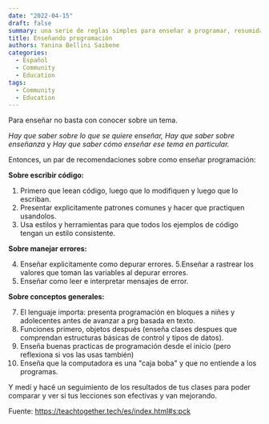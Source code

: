 ```yaml
---
date: "2022-04-15"
draft: false
summary: una serie de reglas simples para enseñar a programar, resumidas del libro Enseñar Tecnología en Comunidad.
title: Enseñando programación
authors: Yanina Bellini Saibene
categories:
  - Español
  - Community
  - Education
tags: 
  - Community
  - Education
---
```


Para enseñar no basta con conocer sobre un tema. 

_Hay que saber sobre lo que se quiere enseñar,_ 
_Hay que saber sobre enseñanza_ y 
_Hay que saber cómo enseñar ese tema en particular._

Entonces, un par de recomendaciones sobre como enseñar programación:

__Sobre escribir código:__

1. Primero que leean código, luego que lo modifiquen y luego que lo escriban.
2. Presentar explicitamente patrones comunes y hacer que practiquen usandolos. 
3. Usa estilos y herramientas para que todos los ejemplos de código tengan un estilo consistente.

__Sobre manejar errores:__

4. Enseñar explicitamente como depurar errores.
5.Enseñar a rastrear los valores que toman las variables al depurar errores.
6. Enseñar como leer e interpretar mensajes de error.

__Sobre conceptos generales:__

7. El lenguaje importa: presenta programación en bloques a niñes y adolecentes antes de avanzar a prg basada en texto.
8. Funciones primero, objetos después (enseña clases despues que comprendan estructuras básicas de control y tipos de datos).
9. Enseña buenas practicas de programación desde el inicio (pero reflexiona si vos las usas también)
10. Enseña que la computadora es una "caja boba" y que no entiende a los programas.

Y medí y hacé un seguimiento de los resultados de tus clases para poder comparar y ver si tus lecciones son efectivas y van mejorando.

Fuente: https://teachtogether.tech/es/index.html#s:pck

